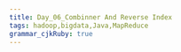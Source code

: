 ```yaml
---
title: Day_06_Combinner And Reverse Index
tags: hadoop,bigdata,Java,MapReduce
grammar_cjkRuby: true
---
```


